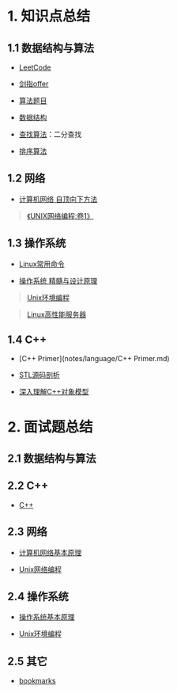 # 1. 知识点总结

## 1.1 数据结构与算法

- [LeetCode](https://github.com/eagleeye05/LeetCode)

- [剑指offer](notes/data_structures_and_algorithms/剑指offer.md)

- [算法题目](notes/data_structures_and_algorithms/算法题目.md)

- [数据结构](notes/data_structures_and_algorithms/数据结构.md)

- [查找算法](notes/data_structures_and_algorithms/查找算法.md)：二分查找

- [排序算法](notes/data_structures_and_algorithms/排序算法.md)

## 1.2 网络

- [计算机网络  自顶向下方法](notes/network/计算机网络.md)

> [《UNIX网络编程:卷1》](notes/network/UNIX网络编程卷1.md)

## 1.3 操作系统

- [Linux常用命令](notes/system/Linux常用命令.md)

- [操作系统 精髓与设计原理](notes/system/操作系统.md)

> [Unix环境编程](notes/system/Unix环境编程.md)

> [Linux高性能服务器](notes/system/Linux高性能服务器.md)

## 1.4 C++

- [C++ Primer](notes/language/C++ Primer.md)

- [STL源码剖析](notes/language/STL源码剖析.md)

- [深入理解C++对象模型](notes/language/深入理解C++对象模型.md)

# 2. 面试题总结

## 2.1 数据结构与算法

## 2.2  C++

- [C++ ](notes/interview/language/C++.md)

## 2.3 网络

- [计算机网络基本原理](notes/interview/network/计算机网络基本原理.md)

- [Unix网络编程](notes/interview/network/Unix网络编程.md)

## 2.4 操作系统

- [操作系统基本原理](notes/interview/system/操作系统基本原理.md)

- [Unix环境编程](notes/interview/system/Unix环境编程.md)

## 2.5 其它

- [bookmarks](notes/interview/bookmarks.md)